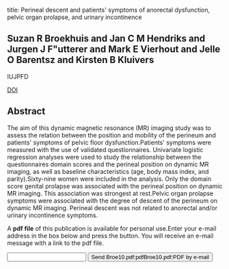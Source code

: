 title: Perineal descent and patients' symptoms of anorectal dysfunction, pelvic organ prolapse, and urinary incontinence

## Suzan R Broekhuis and Jan C M Hendriks and Jurgen J F"utterer and Mark E Vierhout and Jelle O Barentsz and Kirsten B Kluivers
IUJPFD

<a href="https://doi.org/10.1007/s00192-010-1099-z">DOI</a>

## Abstract
The aim of this dynamic magnetic resonance (MR) imaging study was to assess the relation between the position and mobility of the perineum and patients' symptoms of pelvic floor dysfunction.Patients' symptoms were measured with the use of validated questionnaires. Univariate logistic regression analyses were used to study the relationship between the questionnaires domain scores and the perineal position on dynamic MR imaging, as well as baseline characteristics (age, body mass index, and parity).Sixty-nine women were included in the analysis. Only the domain score genital prolapse was associated with the perineal position on dynamic MR imaging. This association was strongest at rest.Pelvic organ prolapse symptoms were associated with the degree of descent of the perineum on dynamic MR imaging. Perineal descent was not related to anorectal and/or urinary incontinence symptoms.

A <b>pdf file</b> of this publication is available for personal use.Enter your e-mail address in the box below and press the button. You will receive an e-mail message with a link to the pdf file.
<form action="sender.php">  <input type="text" name="email">  <input type="submit" value="Send Broe10.pdf:pdfBroe10.pdf:PDF by e-mail"></form>